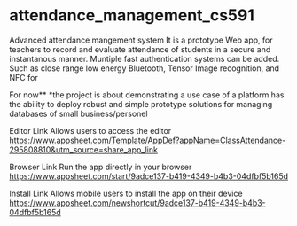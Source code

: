 # attendance_management_cs591
Advanced attendance mangement system
It is a prototype Web app, for teachers to record and evaluate attendance of students in a secure and instantanous manner.
Muntiple fast authentication systems can be added. Such as close range low energy Bluetooth, Tensor Image recognition, and NFC for 

For now**
*the project is about demonstrating a use case of a platform has the ability to deploy robust and simple prototype solutions for managing databases of small business/personel


Editor Link
Allows users to access the editor
https://www.appsheet.com/Template/AppDef?appName=ClassAttendance-295808810&utm_source=share_app_link

Browser Link
Run the app directly in your browser
https://www.appsheet.com/start/9adce137-b419-4349-b4b3-04dfbf5b165d

Install Link
Allows mobile users to install the app on their device
https://www.appsheet.com/newshortcut/9adce137-b419-4349-b4b3-04dfbf5b165d


